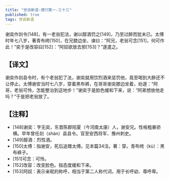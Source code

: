 ```yaml
---
title: "世说新语-德行第一-三十三"
published: true
tags: 世说新语
---
```


谢奕作剡令[148]，有一老翁犯法，谢以醇酒罚之[149]，乃至过醉而犹未已。太傅时年七八岁，著青布绔[150]，在兄膝边坐，谏曰：“阿兄，老翁可念[151]，何可作此！”奕于是改容曰[152]：“阿奴欲放去邪[153]？”遂遣之。

## 【译文】

谢奕作剡县令时，有个老翁犯了法，谢奕就用饮烈酒来惩罚他，竟至喝到大醉还不让停止。太傅谢安当时七八岁，穿着黑布裤，在哥哥谢奕膝边坐着，劝道：“阿哥，老翁可怜，怎能整治到这地步！”谢奕于是脸色缓和下来，说：“阿弟想放他走吗？”于是把老翁放了。

## 【注释】

- [148]谢奕：字无奕，东晋陈郡阳夏（今河南太康）人，谢安兄。性格粗暴骄横。早年曾任剡（shàn）县县令。官至安西将军、豫州刺史。
- [149]醇酒：烈性酒。
- [150]太傅：指谢安，死后追赠太傅。见本篇34注。著：穿。青布绔（kù）：黑布裤子。
- [151]可念：可怜。
- [152]改容：改变脸色。指态度缓和下来。
- [153]阿奴：表示亲昵的称呼，相当于第二人称代词，用于长呼幼、尊呼卑。